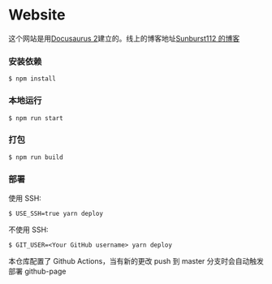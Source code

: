 # Website

这个网站是用[Docusaurus 2](https://docusaurus.io/)建立的。线上的博客地址[Sunburst112 的博客](https://sunburst89757.github.io/my-blogs/)

### 安装依赖

```
$ npm install
```

### 本地运行

```
$ npm run start
```

### 打包

```
$ npm run build
```

### 部署

使用 SSH:

```
$ USE_SSH=true yarn deploy
```

不使用 SSH:

```
$ GIT_USER=<Your GitHub username> yarn deploy
```

本仓库配置了 Github Actions，当有新的更改 push 到 master 分支时会自动触发部署 github-page

